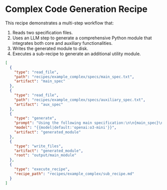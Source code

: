 # Complex Code Generation Recipe

This recipe demonstrates a multi-step workflow that:

1. Reads two specification files.
2. Uses an LLM step to generate a comprehensive Python module that integrates both core and auxiliary functionalities.
3. Writes the generated module to disk.
4. Executes a sub-recipe to generate an additional utility module.

```json
[
  {
    "type": "read_file",
    "path": "recipes/example_complex/specs/main_spec.txt",
    "artifact": "main_spec"
  },
  {
    "type": "read_file",
    "path": "recipes/example_complex/specs/auxiliary_spec.txt",
    "artifact": "aux_spec"
  },
  {
    "type": "generate",
    "prompt": "Using the following main specification:\n\n{main_spec}\n\nand the auxiliary details:\n\n{aux_spec}\n\nGenerate a comprehensive Python module that contains a main function printing 'Hello from Main!' and an auxiliary function returning a greeting. Return a JSON object with keys 'files' (a list of file objects with 'path' and 'content') and 'commentary'.",
    "model": "{{model|default:'openai:o3-mini'}}",
    "artifact": "generated_module"
  },
  {
    "type": "write_files",
    "artifact": "generated_module",
    "root": "output/main_module"
  },
  {
    "type": "execute_recipe",
    "recipe_path": "recipes/example_complex/sub_recipe.md"
  }
]
```

